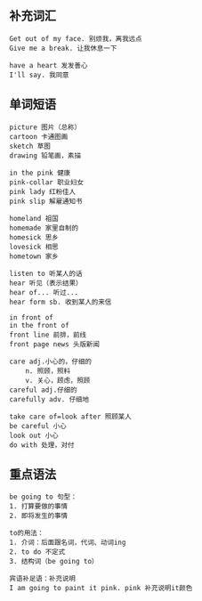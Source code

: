 

## 补充词汇

	Get out of my face. 别烦我，离我远点
	Give me a break. 让我休息一下

	have a heart 发发善心
	I'll say. 我同意

## 单词短语

	picture 图片（总称）
	cartoon 卡通图画
	sketch 草图
	drawing 铅笔画，素描

	in the pink 健康
	pink-collar 职业妇女
	pink lady 红粉佳人
	pink slip 解雇通知书

	homeland 祖国
	homemade 家里自制的
	homesick 思乡
	lovesick 相思
	hometown 家乡

	listen to 听某人的话
	hear 听见（表示结果）
	hear of... 听过...
	hear form sb. 收到某人的来信

	in front of
	in the front of 
	front line 前排，前线
	front page news 头版新闻
	
	care adj.小心的，仔细的
		n. 照顾，照料
		v. 关心，顾虑，照顾
	careful adj.仔细的
	carefully adv. 仔细地
	
	take care of=look after 照顾某人
	be careful 小心
	look out 小心
	do with 处理，对付

## 重点语法

	be going to 句型：
	1. 打算要做的事情
	2. 即将发生的事情

	to的用法：
	1. 介词：后面跟名词，代词、动词ing
	2. to do 不定式
	3. 结构词（be going to）
	
	宾语补足语：补充说明
	I am going to paint it pink. pink 补充说明it颜色

